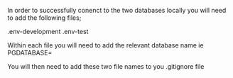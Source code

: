 In order to successfully conenct to the two databases locally you will need to add the following files;

.env-development
.env-test

Within each file you will need to add the relevant database name ie PGDATABASE=<databasename>

You will then need to add these two file names to you .gitignore file
